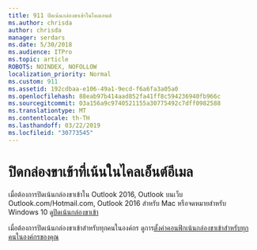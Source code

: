 ```yaml
---
title: 911 ปิดเน้นกล่องขาเข้าในไคลเอนต์
ms.author: chrisda
author: chrisda
manager: serdars
ms.date: 5/30/2018
ms.audience: ITPro
ms.topic: article
ROBOTS: NOINDEX, NOFOLLOW
localization_priority: Normal
ms.custom: 911
ms.assetid: 192cdbaa-e106-49a1-9ecd-f6a6fa3a05a0
ms.openlocfilehash: 88eab97b414aad852fa41ff8c594236940fb966c
ms.sourcegitcommit: 03a156a9c9740521155a30775492c7dff0982588
ms.translationtype: MT
ms.contentlocale: th-TH
ms.lasthandoff: 03/22/2019
ms.locfileid: "30773545"
---
```

# <a name="turn-off-focused-inbox-in-email-clients"></a>ปิดกล่องขาเข้าที่เน้นในไคลเอ็นต์อีเมล

เมื่อต้องการปิดเน้นกล่องขาเข้าใน Outlook 2016, Outlook บนเว็บ Outlook.com/Hotmail.com, Outlook 2016 สำหรับ Mac หรือจดหมายสำหรับ Windows 10 ดู[ปิดเน้นกล่องขาเข้า](https://support.office.com/article/f714d94d-9e63-4217-9ccb-6cb2986aa1b2.aspx)
  
เมื่อต้องการปิดเน้นกล่องขาเข้าสำหรับทุกคนในองค์กร ดูการ[ตั้งค่าคอนฟิกเน้นกล่องขาเข้าสำหรับทุกคนในองค์กรของคุณ](https://support.office.com/article/613a845c-4b71-41de-b331-acdcf5b6625d.aspx)
  

